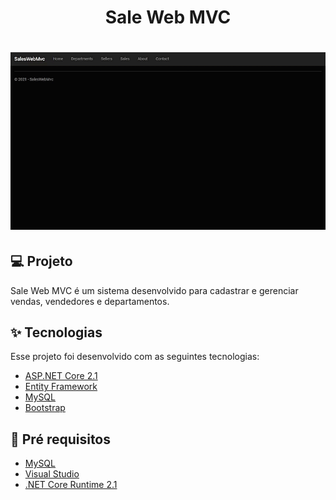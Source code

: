 <h1 align="center">Sale Web MVC</h1>

<h1 align="center">
  <img src="img/demonstration.gif" alt="demonstration"/>
</h1>

## 💻 Projeto

Sale Web MVC é um sistema desenvolvido para cadastrar e gerenciar vendas, vendedores e departamentos.

## ✨ Tecnologias

Esse projeto foi desenvolvido com as seguintes tecnologias:

- [ASP.NET Core 2.1](https://docs.microsoft.com/pt-br/aspnet/core/?view=aspnetcore-2.1)
- [Entity Framework](https://docs.microsoft.com/pt-br/ef/)
- [MySQL](https://dev.mysql.com/doc/)
- [Bootstrap](https://getbootstrap.com/docs/5.0/getting-started/introduction/)

## :memo: Pré requisitos

- [MySQL](https://dev.mysql.com/doc/)
- [Visual Studio](https://docs.microsoft.com/pt-br/visualstudio/windows/?view=vs-2022)
- [.NET Core Runtime 2.1](https://docs.microsoft.com/pt-br/dotnet/core/install/windows?tabs=net60)
